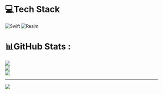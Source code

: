 
# 💻Tech Stack
![Swift](https://img.shields.io/badge/swift-F54A2A?style=for-the-badge&logo=swift&logoColor=white) ![Realm](https://img.shields.io/badge/Realm-39477F?style=for-the-badge&logo=realm&logoColor=white)
# 📊GitHub Stats :
![](https://github-readme-stats.vercel.app/api?username=AppAlarm&theme=radical&hide_border=false&include_all_commits=false&count_private=false)<br/>
![](https://github-readme-streak-stats.herokuapp.com/?user=AppAlarm&theme=radical&hide_border=false)<br/>
![](https://github-readme-stats.vercel.app/api/top-langs/?username=AppAlarm&theme=radical&hide_border=false&include_all_commits=false&count_private=false&layout=compact)

---
[![](https://visitcount.itsvg.in/api?id=AppAlarm&icon=0&color=0)](https://visitcount.itsvg.in)
